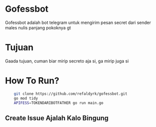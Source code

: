 # Gofessbot
Gofessbot adalah bot telegram untuk mengirim pesan secret dari sender
males nulis panjang pokoknya gt

# Tujuan
Gaada tujuan, cuman biar mirip secreto aja si, ga mirip juga si

# How To Run?
```bash
    git clone https://github.com/refaldyrk/gofessbot.git
    go mod tidy
    APIFESS=TOKENDARIBOTFATHER go run main.go
```

## Create Issue Ajalah Kalo Bingung